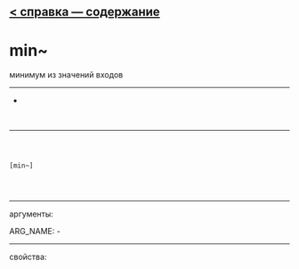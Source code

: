 [< справка — содержание](index.html)
---

# min~


минимум из значений входов

---

-
<br>


---


```



[min~]


            
```

---
аргументы:

ARG_NAME: -<br>

---
свойства:


